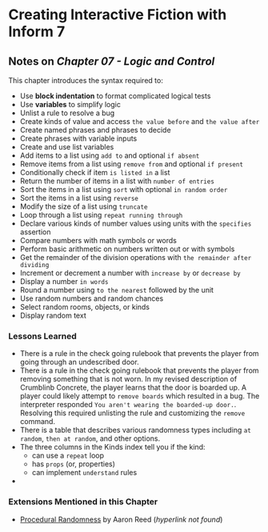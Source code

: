 # Creating Interactive Fiction with Inform 7

## Notes on _Chapter 07 - Logic and Control_

This chapter introduces the syntax required to:

* Use **block indentation** to format complicated logical tests
* Use **variables** to simplify logic
* Unlist a rule to resolve a bug
* Create kinds of value and access `the value before` and `the value after`
* Create named phrases and phrases to decide
* Create phrases with variable inputs
* Create and use list variables
* Add items to a list using `add to` and optional `if absent`
* Remove items from a list using `remove from` and optional `if present`
* Conditionally check if item `is listed in` a list
* Return the number of items in a list with `number of entries`
* Sort the items in a list using `sort` with optional `in random order`
* Sort the items in a list using `reverse`
* Modify the size of a list using `truncate`
* Loop through a list using `repeat running through`
* Declare various kinds of number values using units with the `specifies` assertion
* Compare numbers with math symbols or words
* Perform basic arithmetic on numbers written out or with symbols
* Get the remainder of the division operations with `the remainder after dividing`
* Increment or decrement a number with `increase by` or `decrease by`
* Display a number `in words`
* Round a number using `to the nearest` followed by the unit
* Use random numbers and random chances
* Select random rooms, objects, or kinds
* Display random text

### Lessons Learned

* There is a rule in the check going rulebook that prevents the player from going through an undescribed door. 
* There is a rule in the check going rulebook that prevents the player from removing something that is not worn. In my revised description of Crumblinb Concrete, the player learns that the door is boarded up. A player could likely attempt to `remove boards` which resulted in a bug. The interpreter responded `You aren't wearing the boarded-up door.`. Resolving this required unlisting the rule and customizing the `remove` command. 
* There is a table that describes various randomness types including `at random`, `then at random`, and other options.
* The three columns in the Kinds index tell you if the kind:
  * can use a `repeat` loop
  * has `props` (or, properties)
  * can implement `understand` rules
* 

### Extensions Mentioned in this Chapter

* [Procedural Randomness]() by Aaron Reed (_hyperlink not found_)


